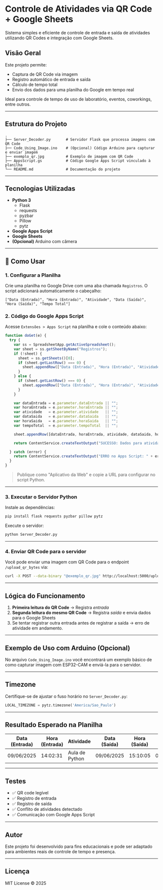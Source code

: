 
# Controle de Atividades via QR Code + Google Sheets

Sistema simples e eficiente de controle de entrada e saída de atividades utilizando QR Codes e integração com Google Sheets.

## Visão Geral

Este projeto permite:
- Captura de QR Code via imagem
- Registro automático de entrada e saída
- Cálculo de tempo total
- Envio dos dados para uma planilha do Google em tempo real

Ideal para controle de tempo de uso de laboratório, eventos, coworkings, entre outros.

---

## Estrutura do Projeto

```
.
├── Server_Decoder.py       # Servidor Flask que processa imagens com QR Code
├── Code_Using_Image.ino    # (Opcional) Código Arduino para capturar e enviar imagem
├── exemplo_qr.jpg          # Exemplo de imagem com QR Code
├── AppsScript.gs           # Código Google Apps Script vinculado à planilha
└── README.md               # Documentação do projeto
```

---

## Tecnologias Utilizadas

- **Python 3**
  - Flask
  - requests
  - pyzbar
  - Pillow
  - pytz
- **Google Apps Script**
- **Google Sheets**
- **(Opcional)** Arduino com câmera

---

## 🚀 Como Usar

### 1. Configurar a Planilha

Crie uma planilha no Google Drive com uma aba chamada `Registros`. O script adicionará automaticamente o cabeçalho:

```
["Data (Entrada)", "Hora (Entrada)", "Atividade", "Data (Saída)", "Hora (Saída)", "Tempo Total"]
```

### 2. Código do Google Apps Script

Acesse `Extensões > Apps Script` na planilha e cole o conteúdo abaixo:

```javascript
function doGet(e) {
  try {
    var ss = SpreadsheetApp.getActiveSpreadsheet();
    var sheet = ss.getSheetByName("Registros");
    if (!sheet) {
      sheet = ss.getSheets()[0];
      if (sheet.getLastRow() === 0) {
        sheet.appendRow(["Data (Entrada)", "Hora (Entrada)", "Atividade", "Data (Saída)", "Hora (Saída)", "Tempo Total"]);
      }
    } else {
      if (sheet.getLastRow() === 0) {
        sheet.appendRow(["Data (Entrada)", "Hora (Entrada)", "Atividade", "Data (Saída)", "Hora (Saída)", "Tempo Total"]);
      }
    }

    var dataEntrada = e.parameter.dataEntrada || "";
    var horaEntrada = e.parameter.horaEntrada || "";
    var atividade   = e.parameter.atividade   || "";
    var dataSaida   = e.parameter.dataSaida   || "";
    var horaSaida   = e.parameter.horaSaida   || "";
    var tempoTotal  = e.parameter.tempoTotal  || "";

    sheet.appendRow([dataEntrada, horaEntrada, atividade, dataSaida, horaSaida, tempoTotal]);

    return ContentService.createTextOutput("SUCESSO: Dados para atividade '" + atividade + "' adicionados à planilha.").setMimeType(ContentService.MimeType.TEXT);

  } catch (error) {
    return ContentService.createTextOutput("ERRO no Apps Script: " + error.toString()).setMimeType(ContentService.MimeType.TEXT);
  }
}
```

>  Publique como "Aplicativo da Web" e copie a URL para configurar no script Python.

---

### 3. Executar o Servidor Python

Instale as dependências:

```bash
pip install flask requests pyzbar pillow pytz
```

Execute o servidor:

```bash
python Server_Decoder.py
```

---

### 4. Enviar QR Code para o servidor

Você pode enviar uma imagem com QR Code para o endpoint `/upload_qr_bytes` via:

```bash
curl -X POST --data-binary "@exemplo_qr.jpg" http://localhost:5000/upload_qr_bytes
```

---

## Lógica do Funcionamento

1. **Primeira leitura do QR Code** → Registra *entrada*
2. **Segunda leitura do mesmo QR Code** → Registra *saída* e envia dados para o Google Sheets
3. Se tentar registrar outra entrada antes de registrar a saída → erro de atividade em andamento.

---

## Exemplo de Uso com Arduino (Opcional)

No arquivo `Code_Using_Image.ino` você encontrará um exemplo básico de como capturar imagem com ESP32-CAM e enviá-la para o servidor.

---

## Timezone

Certifique-se de ajustar o fuso horário no `Server_Decoder.py`:

```python
LOCAL_TIMEZONE = pytz.timezone('America/Sao_Paulo')
```

---

## Resultado Esperado na Planilha

| Data (Entrada) | Hora (Entrada) | Atividade     | Data (Saída) | Hora (Saída) | Tempo Total |
|----------------|----------------|----------------|--------------|--------------|--------------|
| 09/06/2025     | 14:02:31       | Aula de Python | 09/06/2025   | 15:10:05     | 01:07:34     |

---

##  Testes

- ✅ QR code legível
- ✅ Registro de entrada
- ✅ Registro de saída
- ✅ Conflito de atividades detectado
- ✅ Comunicação com Google Apps Script

---

## Autor

Este projeto foi desenvolvido para fins educacionais e pode ser adaptado para ambientes reais de controle de tempo e presença.

---

##  Licença

MIT License © 2025
